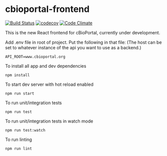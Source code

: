 # cbioportal-frontend
[![Build Status](https://travis-ci.org/cBioPortal/cbioportal-frontend.svg?branch=master)](https://travis-ci.org/cBioPortal/cbioportal-frontend)
[![codecov](https://codecov.io/gh/cbioportal/cbioportal-frontend/branch/master/graph/badge.svg)](https://codecov.io/gh/cbioportal/cbioportal-frontend)
[![Code Climate](https://codeclimate.com/github/cBioPortal/cbioportal-frontend/badges/gpa.svg)](https://codeclimate.com/github/cBioPortal/cbioportal-frontend)

This is the new React frontend for cBioPortal, currently under development. 

Add .env file in root of project. Put the following in that file:  (The host can be set to whatever instance of the api you want to use as a backend.)  
```
API_ROOT=www.cbioportal.org
```
To install all app and dev dependencies 
```
npm install
```

To start dev server with hot reload enabled
```
npm run start
```

To run unit/integration tests
```
npm run test
```

To run unit/integration tests in watch mode
```
npm run test:watch
```

To run linting
```
npm run lint
```
